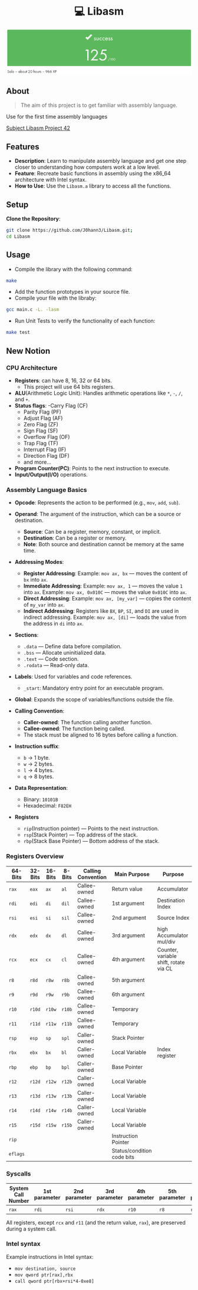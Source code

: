 <h1 align=center>💻 Libasm</h1>
<p align="center">
  <img src="img/libasm.png?raw=true"/>
</p>

## About

> The aim of this project is to get familiar with assembly language.

Use for the first time assembly languages

[Subject Libasm Project 42](libasm.pdf)


## Features
- **Description**: Learn to manipulate assembly language and get one step closer to understanding how computers work at a low level.
- **Feature**: Recreate basic functions in assembly using the x86_64 architecture with Intel syntax.
- **How to Use**: Use the `Libasm.a` library to access all the functions.

## Setup

**Clone the Repository**:
```bash
git clone https://github.com/J0hann3/Libasm.git;
cd Libasm
```
## Usage

- Compile the library with the following command:
```bash
make
```
- Add the function prototypes in your source file.
- Compile your file with the libraby:
```bash
gcc main.c -L. -lasm
```
- Run Unit Tests to verify the functionality of each function:
```bash
make test
```

## New Notion

### CPU Architecture
- **Registers**: can have 8, 16, 32 or 64 bits.
	- This project will use 64 bits registers. 
- **ALU**(Arithmetic Logic Unit): Handles arithmetic operations like `*`, `-`, `/`, and `+`.
- **Status flags**:
	-Carry Flag (CF)
	- Parity Flag (PF)
	- Adjust Flag (AF)
	- Zero Flag (ZF)
	- Sign Flag (SF)
	- Overflow Flag (OF)
	- Trap Flag (TF)
	- Interrupt Flag (IF)
	- Direction Flag (DF)
	- and more...
- **Program Counter(PC)**: Points to the next instruction to execute.
- **Input/Output(I/O)** operations.

### Assembly Language Basics
- **Opcode**: Represents the action to be performed (e.g., `mov`, `add`, `sub`).
- **Operand**: The argument of the instruction, which can be a source or destination.
	- **Source**: Can be a register, memory, constant, or implicit.
	- **Destination**: Can be a register or memory.
	- **Note**: Both source and destination cannot be memory at the same time.
- **Addressing Modes**:
	- **Register Addressing**:
	Example: `mov ax, bx` — moves the content of `bx` into `ax`.
	- **Immediate Addressing**:
	Example: `mov ax, 1` — moves the value `1` into `ax`.
	Example: `mov ax, 0x010C` — moves the value `0x010C` into `ax`.
	- **Direct Addressing**:
	Example: `mov ax, [my_var]` — copies the content of `my_var` into `ax`.
	- **Indirect Addressing**:
	Registers like `BX`, `BP`, `SI`, and `DI` are used in indirect addressing.
	Example: `mov ax, [di]` — loads the value from the address in `di` into `ax`.

- **Sections**:
   - `.data` — Define data before compilation.
  	- `.bss` — Allocate uninitialized data.
    - `.text` — Code section.
    - `.rodata` — Read-only data.
- **Labels**: Used for variables and code references.
  - `_start`: Mandatory entry point for an executable program.
- **Global**: Expands the scope of variables/functions outside the file.

- **Calling Convention**:

    - **Caller-owned**: The function calling another function.
	- **Callee-owned**: The function being called.
    - The stack must be aligned to 16 bytes before calling a function.
- **Instruction suffix**:
	- `b` -> 1 byte.
	- `w` -> 2 bytes.
	- `l` -> 4 bytes.
	- `q` -> 8 bytes.
- **Data Representation**:
    - Binary: `10101B`
    - Hexadecimal: `F82EH`
- **Registers**
	- `rip`(Instruction pointer) — Points to the next instruction.
	- `rsp`(Stack Pointer) — Top address of the stack.
	- `rbp`(Stack Base Pointer) — Bottom address of the stack.

### Registers Overview

| 64-Bits | 32-Bits | 16-Bits | 8-Bits | Calling Convention |  Main Purpose | Purpose |
| --------| --------| --------| -------| -------------------| --------------| --------|
| `rax` | `eax` | `ax` | `al` | Callee-owned | Return value | Accumulator |
| `rdi` | `edi` | `di` | `dil` | Callee-owned | 1st argument | Destination Index |
| `rsi` | `esi` | `si` | `sil` | Callee-owned | 2nd argument | Source Index |
| `rdx` | `edx` | `dx` | `dl` | Callee-owned | 3rd argument | high Accumulator mul/div |
| `rcx` | `ecx` | `cx` | `cl` | Callee-owned | 4th argument | Counter, variable shift, rotate via CL |
| `r8` | `r8d` | `r8w` | `r8b` | Callee-owned | 5th argument|
| `r9` | `r9d` | `r9w` | `r9b` | Callee-owned | 6th argument|
| `r10` | `r10d` | `r10w` | `r10b` | Callee-owned | Temporary |
| `r11` | `r11d` | `r11w` | `r11b` | Callee-owned | Temporary |
| `rsp` | `esp` | `sp` | `spl` | Caller-owned | Stack Pointer |
| `rbx` | `ebx` | `bx` | `bl` | Caller-owned | Local Variable | Index register |
| `rbp` | `ebp` | `bp` | `bpl` | Caller-owned | Base Pointer |
| `r12` | `r12d` | `r12w` | `r12b` | Caller-owned | Local Variable |
| `r13` | `r13d` | `r13w` | `r13b` | Caller-owned | Local Variable |
| `r14` | `r14d` | `r14w` | `r14b` | Caller-owned | Local Variable |
| `r15` | `r15d` | `r15w` | `r15b` | Caller-owned | Local Variable |
| `rip` | | | | | Instruction Pointer |
| `eflags` | | | | | Status/condition code bits |

### Syscalls

| System Call Number | 1st parameter | 2nd parameter | 3rd parameter | 4th parameter | 5th parameter | 6th parameter | result |
| ------------------|----------------|----------------|---------------|-------------|---------------|-------|-------------|
| `rax` | `rdi` | `rsi` | `rdx` | `r10` | `r8` | `r9` | `rax`|

All registers, except `rcx` and `r11` (and the return value, `rax`), are preserved during a system call. 

### Intel syntax
Example instructions in Intel syntax:
- `mov destination, source`
- `mov qword ptr[rax],rbx`
- `call qword ptr[rbx+rsi*4-0xe8]`
